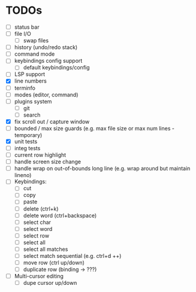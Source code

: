 # TODOs
- [ ] status bar
- [ ] file I/O
  - [ ] swap files
- [ ] history (undo/redo stack)
- [ ] command mode
- [ ] keybindings config support
  - [ ] default keybindings/config
- [ ] LSP support
- [x] line numbers
- [ ] terminfo
- [ ] modes (editor, command)
- [ ] plugins system
  - [ ] git
  - [ ] search
- [x] fix scroll out / capture window
- [ ] bounded / max size guards (e.g. max file size or max num lines - temporary)
- [x] unit tests
- [ ] integ tests
- [ ] current row highlight
- [ ] handle screen size change
- [ ] handle wrap on out-of-bounds long line (e.g. wrap around but maintain lineno)
- [ ] Keybindings:
  - [ ] cut
  - [ ] copy
  - [ ] paste
  - [ ] delete (ctrl+k)
  - [ ] delete word (ctrl+backspace)
  - [ ] select char
  - [ ] select word
  - [ ] select row
  - [ ] select all
  - [ ] select all matches
  - [ ] select match sequential (e.g. ctrl+d ++)
  - [ ] move row (ctrl up/down)
  - [ ] duplicate row (binding -> ???)
- [ ] Multi-cursor editing
  - [ ] dupe cursor up/down
